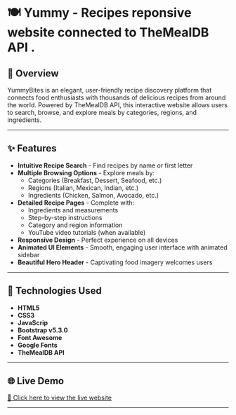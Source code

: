 # 🍽️ Yummy - Recipes reponsive website connected to TheMealDB API .

## 🌟 Overview

YummyBites is an elegant, user-friendly recipe discovery platform that connects food enthusiasts with thousands of delicious recipes from around the world. Powered by TheMealDB API, this interactive website allows users to search, browse, and explore meals by categories, regions, and ingredients.

---

## ✨ Features

- **Intuitive Recipe Search** - Find recipes by name or first letter
- **Multiple Browsing Options** - Explore meals by:
  - Categories (Breakfast, Dessert, Seafood, etc.)
  - Regions (Italian, Mexican, Indian, etc.)
  - Ingredients (Chicken, Salmon, Avocado, etc.)
- **Detailed Recipe Pages** - Complete with:
  - Ingredients and measurements
  - Step-by-step instructions
  - Category and region information
  - YouTube video tutorials (when available)
- **Responsive Design** - Perfect experience on all devices
- **Animated UI Elements** - Smooth, engaging user interface with animated sidebar
- **Beautiful Hero Header** - Captivating food imagery welcomes users

---

## 🧰 Technologies Used

- **HTML5**  
- **CSS3**   
- **JavaScrip**  
- **Bootstrap v5.3.0**  
- **Font Awesome**  
- **Google Fonts**
- **TheMealDB API**

---

## 🌐 Live Demo

[🔗 Click here to view the live website](https://alyaa1234.github.io/yummy/)

---